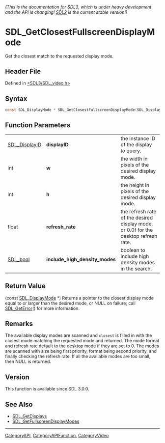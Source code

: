 ###### (This is the documentation for SDL3, which is under heavy development and the API is changing! [SDL2](https://wiki.libsdl.org/SDL2/) is the current stable version!)
# SDL_GetClosestFullscreenDisplayMode

Get the closest match to the requested display mode.

## Header File

Defined in [<SDL3/SDL_video.h>](https://github.com/libsdl-org/SDL/blob/main/include/SDL3/SDL_video.h)

## Syntax

```c
const SDL_DisplayMode * SDL_GetClosestFullscreenDisplayMode(SDL_DisplayID displayID, int w, int h, float refresh_rate, SDL_bool include_high_density_modes);
```

## Function Parameters

|                                |                                |                                                                                     |
| ------------------------------ | ------------------------------ | ----------------------------------------------------------------------------------- |
| [SDL_DisplayID](SDL_DisplayID) | **displayID**                  | the instance ID of the display to query.                                            |
| int                            | **w**                          | the width in pixels of the desired display mode.                                    |
| int                            | **h**                          | the height in pixels of the desired display mode.                                   |
| float                          | **refresh_rate**               | the refresh rate of the desired display mode, or 0.0f for the desktop refresh rate. |
| [SDL_bool](SDL_bool)           | **include_high_density_modes** | boolean to include high density modes in the search.                                |

## Return Value

(const [SDL_DisplayMode](SDL_DisplayMode) *) Returns a pointer to the
closest display mode equal to or larger than the desired mode, or NULL on
failure; call [SDL_GetError](SDL_GetError)() for more information.

## Remarks

The available display modes are scanned and `closest` is filled in with the
closest mode matching the requested mode and returned. The mode format and
refresh rate default to the desktop mode if they are set to 0. The modes
are scanned with size being first priority, format being second priority,
and finally checking the refresh rate. If all the available modes are too
small, then NULL is returned.

## Version

This function is available since SDL 3.0.0.

## See Also

- [SDL_GetDisplays](SDL_GetDisplays)
- [SDL_GetFullscreenDisplayModes](SDL_GetFullscreenDisplayModes)

----
[CategoryAPI](CategoryAPI), [CategoryAPIFunction](CategoryAPIFunction), [CategoryVideo](CategoryVideo)

